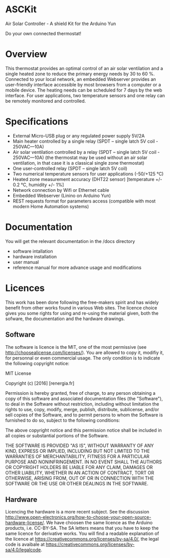 # ASCKit
Air Solar Controller - A shield Kit for the Arduino Yun

Do your own connected thermostat!

# Overview
This thermostat provides an optimal control of an air solar ventilation and a single heated zone to reduce the primary energy needs by 30 to 60 %. Connected to your local network, an embedded Webserver provides an user-friendly interface accessible by most browsers from a computer or a mobile device.  The heating needs can be scheduled for 7 days by the web interface.  For user applications, two temperature sensors and one relay can be remotely monitored and controlled.

# Specifications
* External Micro-USB plug or any regulated power supply 5V/2A
* Main heater controlled by a single relay (SPDT – single latch 5V coil - 250VAC—10A)
* Air solar ventilation controlled by a relay (SPDT – single latch 5V coil - 250VAC—10A) (the thermostat may be used without an air solar ventilation, in that case it is a classical single zone thermostat)
* One user-controlled relay (SPDT – single latch 5V coil)
* Two numerical temperature sensors for user applications (-50/+125 °C)
* Heated zone measurement accuracy (DHT22 sensor) [temperature +/- 0.2 °C, humidity +/- 1%]
* Network connection by Wifi or Ethernet cable
* Embedded Webserver (Linino on Arduino Yun)
* REST requests format for parameters access (compatible with most modern Home Automation systems)

# Documentation
You will get the relevant documentation in the /docs directory
* software intallation
* hardware installation
* user manual
* reference manual for more advance usage and modifications

# Licences
This work has been done following the free-makers spirit and has widely benefit from other works found in various Web sites. The licence choice gives you some rights for using and re-using the material given, both the sofware, the documentation and the hardware drawings.

## Software
The software is licence is the MIT, one of the most permissive (see http://choosealicense.com/licenses/). You are allowed to copy it, modifiy it, for personnal or even commercial usage. The only condition is to indicate the following copyright notice:

MIT License

Copyright (c) [2016] [renergia.fr]

Permission is hereby granted, free of charge, to any person obtaining a copy
of this software and associated documentation files (the "Software"), to deal
in the Software without restriction, including without limitation the rights
to use, copy, modify, merge, publish, distribute, sublicense, and/or sell
copies of the Software, and to permit persons to whom the Software is
furnished to do so, subject to the following conditions:

The above copyright notice and this permission notice shall be included in all
copies or substantial portions of the Software.

THE SOFTWARE IS PROVIDED "AS IS", WITHOUT WARRANTY OF ANY KIND, EXPRESS OR
IMPLIED, INCLUDING BUT NOT LIMITED TO THE WARRANTIES OF MERCHANTABILITY,
FITNESS FOR A PARTICULAR PURPOSE AND NONINFRINGEMENT. IN NO EVENT SHALL THE
AUTHORS OR COPYRIGHT HOLDERS BE LIABLE FOR ANY CLAIM, DAMAGES OR OTHER
LIABILITY, WHETHER IN AN ACTION OF CONTRACT, TORT OR OTHERWISE, ARISING FROM,
OUT OF OR IN CONNECTION WITH THE SOFTWARE OR THE USE OR OTHER DEALINGS IN THE
SOFTWARE.


## Hardware
Licencing the hardware is a more recent subject. See the discussion http://www.open-electronics.org/how-to-choose-your-open-source-hardware-license/. We have choosen the same licence as the Arduino products, i.e. CC-BY-SA. The SA letters means that you have to keep the same licence for derivative works. You will find a readable explanation of the licence at https://creativecommons.org/licenses/by-sa/4.0/, the legal code is avaibale at https://creativecommons.org/licenses/by-sa/4.0/legalcode.
